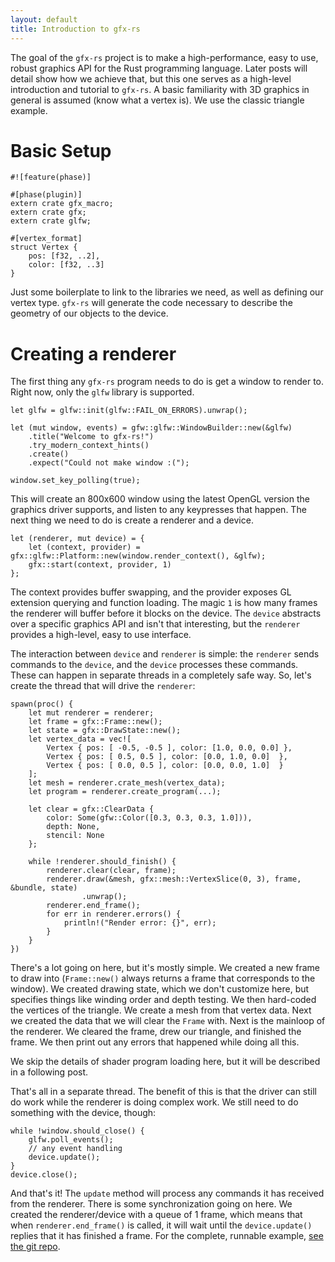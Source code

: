 ```yaml
---
layout: default
title: Introduction to gfx-rs
---
```


The goal of the `gfx-rs` project is to make a high-performance, easy to use,
robust graphics API for the Rust programming language. Later posts will detail
show how we achieve that, but this one serves as a high-level introduction and
tutorial to `gfx-rs`. A basic familiarity with 3D graphics in general is
assumed (know what a vertex is). We use the classic triangle example.

# Basic Setup

```
#![feature(phase)]

#[phase(plugin)]
extern crate gfx_macro;
extern crate gfx;
extern crate glfw;

#[vertex_format]
struct Vertex {
    pos: [f32, ..2],
    color: [f32, ..3]
}
```

Just some boilerplate to link to the libraries we need, as well as defining
our vertex type.  `gfx-rs` will generate the code necessary to describe the
geometry of our objects to the device.

# Creating a renderer

The first thing any `gfx-rs` program needs to do is get a window to render to.
Right now, only the `glfw` library is supported.

```
let glfw = glfw::init(glfw::FAIL_ON_ERRORS).unwrap();

let (mut window, events) = gfw::glfw::WindowBuilder::new(&glfw)
    .title("Welcome to gfx-rs!")
    .try_modern_context_hints()
    .create()
    .expect("Could not make window :(");

window.set_key_polling(true);
```

This will create an 800x600 window using the latest OpenGL version the
graphics driver supports, and listen to any keypresses that happen. The next
thing we need to do is create a renderer and a device.

```
let (renderer, mut device) = {
    let (context, provider) = gfx::glfw::Platform::new(window.render_context(), &glfw);
    gfx::start(context, provider, 1)
};
```

The context provides buffer swapping, and the provider exposes GL extension querying and function
loading. The magic `1` is how many frames the renderer will buffer before it blocks on the device.
The `device` abstracts over a specific graphics API and isn't that interesting, but the `renderer`
provides a high-level, easy to use interface.

The interaction between `device` and `renderer` is simple: the `renderer` sends commands to the
`device`, and the `device` processes these commands. These can happen in separate threads in a
completely safe way. So, let's create the thread that will drive the `renderer`:

```
spawn(proc() {
    let mut renderer = renderer;
    let frame = gfx::Frame::new();
    let state = gfx::DrawState::new();
    let vertex_data = vec![
        Vertex { pos: [ -0.5, -0.5 ], color: [1.0, 0.0, 0.0] },
        Vertex { pos: [ 0.5, 0.5 ], color: [0.0, 1.0, 0.0]  },
        Vertex { pos: [ 0.0, 0.5 ], color: [0.0, 0.0, 1.0]  }
    ];
    let mesh = renderer.crate_mesh(vertex_data);
    let program = renderer.create_program(...);

    let clear = gfx::ClearData {
        color: Some(gfw::Color([0.3, 0.3, 0.3, 1.0])),
        depth: None,
        stencil: None
    };

    while !renderer.should_finish() {
        renderer.clear(clear, frame);
        renderer.draw(&mesh, gfx::mesh::VertexSlice(0, 3), frame, &bundle, state)
                .unwrap();
        renderer.end_frame();
        for err in renderer.errors() {
            println!("Render error: {}", err);
        }
    }
})
```

There's a lot going on here, but it's mostly simple. We created a new frame to
draw into (`Frame::new()` always returns a frame that corresponds to the
window). We created drawing state, which we don't customize here, but
specifies things like winding order and depth testing. We then hard-coded the
vertices of the triangle. We create a mesh from that vertex data. Next we
created the data that we will clear the `Frame` with.  Next is the mainloop of
the renderer. We cleared the frame, drew our triangle, and finished the frame.
We then print out any errors that happened while doing all this.

We skip the details of shader program loading here, but it will be described
in a following post.

That's all in a separate thread. The benefit of this is that the driver can still do work
while the renderer is doing complex work. We still need to do something with the device, though:

```
while !window.should_close() {
    glfw.poll_events();
    // any event handling
    device.update();
}
device.close();
```

And that's it! The `update` method will process any commands it has received from the renderer.
There is some synchronization going on here. We created the renderer/device with a queue of 1 frame,
which means that when `renderer.end_frame()` is called, it will wait until the `device.update()`
replies that it has finished a frame. For the complete, runnable example, [see the git
repo](https://github.com/gfx-rs/gfx-rs/blob/master/src/examples/triangle/main.rs).
